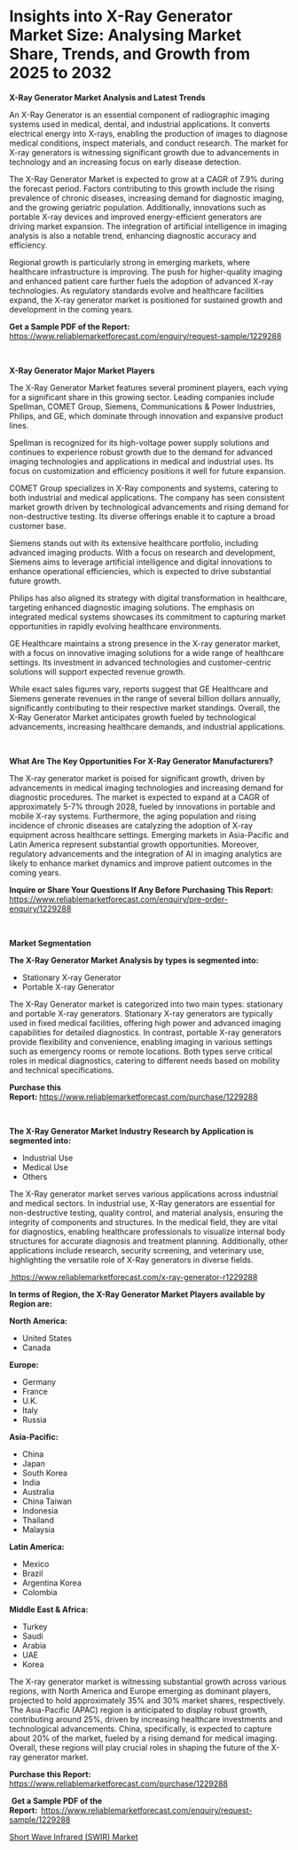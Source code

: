 <p><h1>Insights into X-Ray Generator Market Size: Analysing Market Share, Trends, and Growth from 2025 to 2032</h1></p><p><strong>X-Ray Generator Market Analysis and Latest Trends</strong></p>
<p><p>An X-Ray Generator is an essential component of radiographic imaging systems used in medical, dental, and industrial applications. It converts electrical energy into X-rays, enabling the production of images to diagnose medical conditions, inspect materials, and conduct research. The market for X-ray generators is witnessing significant growth due to advancements in technology and an increasing focus on early disease detection.</p><p>The X-Ray Generator Market is expected to grow at a CAGR of 7.9% during the forecast period. Factors contributing to this growth include the rising prevalence of chronic diseases, increasing demand for diagnostic imaging, and the growing geriatric population. Additionally, innovations such as portable X-ray devices and improved energy-efficient generators are driving market expansion. The integration of artificial intelligence in imaging analysis is also a notable trend, enhancing diagnostic accuracy and efficiency.</p><p>Regional growth is particularly strong in emerging markets, where healthcare infrastructure is improving. The push for higher-quality imaging and enhanced patient care further fuels the adoption of advanced X-ray technologies. As regulatory standards evolve and healthcare facilities expand, the X-ray generator market is positioned for sustained growth and development in the coming years.</p></p>
<p><strong>Get a Sample PDF of the Report:&nbsp;</strong> <a href="https://www.reliablemarketforecast.com/enquiry/request-sample/1229288?utm_campaign=3200&utm_medium=2&utm_source=Github&utm_content=ia&utm_term=26032025&utm_id=x-ray-generator">https://www.reliablemarketforecast.com/enquiry/request-sample/1229288</a></p>
<p>&nbsp;</p>
<p><strong>X-Ray Generator Major Market Players</strong></p>
<p><p>The X-Ray Generator Market features several prominent players, each vying for a significant share in this growing sector. Leading companies include Spellman, COMET Group, Siemens, Communications & Power Industries, Philips, and GE, which dominate through innovation and expansive product lines.</p><p>Spellman is recognized for its high-voltage power supply solutions and continues to experience robust growth due to the demand for advanced imaging technologies and applications in medical and industrial uses. Its focus on customization and efficiency positions it well for future expansion.</p><p>COMET Group specializes in X-Ray components and systems, catering to both industrial and medical applications. The company has seen consistent market growth driven by technological advancements and rising demand for non-destructive testing. Its diverse offerings enable it to capture a broad customer base.</p><p>Siemens stands out with its extensive healthcare portfolio, including advanced imaging products. With a focus on research and development, Siemens aims to leverage artificial intelligence and digital innovations to enhance operational efficiencies, which is expected to drive substantial future growth.</p><p>Philips has also aligned its strategy with digital transformation in healthcare, targeting enhanced diagnostic imaging solutions. The emphasis on integrated medical systems showcases its commitment to capturing market opportunities in rapidly evolving healthcare environments.</p><p>GE Healthcare maintains a strong presence in the X-ray generator market, with a focus on innovative imaging solutions for a wide range of healthcare settings. Its investment in advanced technologies and customer-centric solutions will support expected revenue growth.</p><p>While exact sales figures vary, reports suggest that GE Healthcare and Siemens generate revenues in the range of several billion dollars annually, significantly contributing to their respective market standings. Overall, the X-Ray Generator Market anticipates growth fueled by technological advancements, increasing healthcare demands, and industrial applications.</p></p>
<p>&nbsp;</p>
<p><strong>What Are The Key Opportunities For X-Ray Generator Manufacturers?</strong></p>
<p><p>The X-ray generator market is poised for significant growth, driven by advancements in medical imaging technologies and increasing demand for diagnostic procedures. The market is expected to expand at a CAGR of approximately 5-7% through 2028, fueled by innovations in portable and mobile X-ray systems. Furthermore, the aging population and rising incidence of chronic diseases are catalyzing the adoption of X-ray equipment across healthcare settings. Emerging markets in Asia-Pacific and Latin America represent substantial growth opportunities. Moreover, regulatory advancements and the integration of AI in imaging analytics are likely to enhance market dynamics and improve patient outcomes in the coming years.</p></p>
<p><strong>Inquire or Share Your Questions If Any Before Purchasing This Report:</strong> <a href="https://www.reliablemarketforecast.com/enquiry/pre-order-enquiry/1229288?utm_campaign=3200&utm_medium=2&utm_source=Github&utm_content=ia&utm_term=26032025&utm_id=x-ray-generator">https://www.reliablemarketforecast.com/enquiry/pre-order-enquiry/1229288</a></p>
<p>&nbsp;</p>
<p><strong>Market Segmentation</strong></p>
<p><strong>The X-Ray Generator Market Analysis by types is segmented into:</strong></p>
<p><ul><li>Stationary X-ray Generator</li><li>Portable X-ray Generator</li></ul></p>
<p><p>The X-Ray Generator market is categorized into two main types: stationary and portable X-ray generators. Stationary X-ray generators are typically used in fixed medical facilities, offering high power and advanced imaging capabilities for detailed diagnostics. In contrast, portable X-ray generators provide flexibility and convenience, enabling imaging in various settings such as emergency rooms or remote locations. Both types serve critical roles in medical diagnostics, catering to different needs based on mobility and technical specifications.</p></p>
<p><strong>Purchase this Report:&nbsp;</strong><a href="https://www.reliablemarketforecast.com/purchase/1229288?utm_campaign=3200&utm_medium=2&utm_source=Github&utm_content=ia&utm_term=26032025&utm_id=x-ray-generator">https://www.reliablemarketforecast.com/purchase/1229288</a></p>
<p>&nbsp;</p>
<p><strong>The X-Ray Generator Market Industry Research by Application is segmented into:</strong></p>
<p><ul><li>Industrial Use</li><li>Medical Use</li><li>Others</li></ul></p>
<p><p>The X-Ray generator market serves various applications across industrial and medical sectors. In industrial use, X-Ray generators are essential for non-destructive testing, quality control, and material analysis, ensuring the integrity of components and structures. In the medical field, they are vital for diagnostics, enabling healthcare professionals to visualize internal body structures for accurate diagnosis and treatment planning. Additionally, other applications include research, security screening, and veterinary use, highlighting the versatile role of X-Ray generators in diverse fields.</p></p>
<p><a href="https://www.reliablemarketforecast.com/x-ray-generator-r1229288?utm_campaign=3200&utm_medium=2&utm_source=Github&utm_content=ia&utm_term=26032025&utm_id=x-ray-generator">&nbsp;https://www.reliablemarketforecast.com/x-ray-generator-r1229288</a></p>
<p><strong>In terms of Region, the X-Ray Generator Market Players available by Region are:</strong></p>
<p>
    <p> <strong> North America: </strong>
        <ul>
            <li>United States</li>
            <li>Canada</li>
        </ul>
        </p> 
    <p> <strong> Europe: </strong>
        <ul>
            <li>Germany</li>
            <li>France</li>
            <li>U.K.</li>
            <li>Italy</li>
            <li>Russia</li>
        </ul>
        </p> 
    <p> <strong> Asia-Pacific: </strong>
        <ul>
            <li>China</li>
            <li>Japan</li>
            <li>South Korea</li>
            <li>India</li>
            <li>Australia</li>
            <li>China Taiwan</li>
            <li>Indonesia</li>
            <li>Thailand</li>
            <li>Malaysia</li>
        </ul>
        </p> 
    <p> <strong> Latin America: </strong>
        <ul>
            <li>Mexico</li>
            <li>Brazil</li>
            <li>Argentina Korea</li>
            <li>Colombia</li>
        </ul>
        </p> 
    <p> <strong> Middle East & Africa: </strong>
        <ul>
            <li>Turkey</li>
            <li>Saudi</li>
            <li>Arabia</li>
            <li>UAE</li>
            <li>Korea</li>
        </ul>
    </p>
    </p>
<p><p>The X-ray generator market is witnessing substantial growth across various regions, with North America and Europe emerging as dominant players, projected to hold approximately 35% and 30% market shares, respectively. The Asia-Pacific (APAC) region is anticipated to display robust growth, contributing around 25%, driven by increasing healthcare investments and technological advancements. China, specifically, is expected to capture about 20% of the market, fueled by a rising demand for medical imaging. Overall, these regions will play crucial roles in shaping the future of the X-ray generator market.</p></p>
<p><strong>Purchase this Report: </strong><a href="https://www.reliablemarketforecast.com/purchase/1229288?utm_campaign=3200&utm_medium=2&utm_source=Github&utm_content=ia&utm_term=26032025&utm_id=x-ray-generator">https://www.reliablemarketforecast.com/purchase/1229288</a></p>
<p>&nbsp;<strong>Get a Sample PDF of the Report:&nbsp;&nbsp;</strong><a href="https://www.reliablemarketforecast.com/enquiry/request-sample/1229288?utm_campaign=3200&utm_medium=2&utm_source=Github&utm_content=ia&utm_term=26032025&utm_id=x-ray-generator">https://www.reliablemarketforecast.com/enquiry/request-sample/1229288</a></p>
<p><strong></strong></p>
<p><p><a href="https://github.com/lefiobakali/Market-Research-Report-List-1/blob/main/short-wave-infrared-swir-market.md?utm_campaign=3200&utm_medium=2&utm_source=Github&utm_content=ia&utm_term=26032025&utm_id=x-ray-generator">Short Wave Infrared (SWIR) Market</a></p></p>